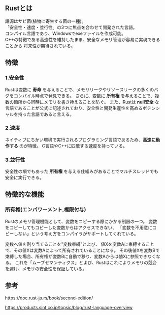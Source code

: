 ## Rustとは
語源はサビ菌(植物に寄生する菌の一種)。  
「安全性・速度・並行性」の3つに焦点を合わせて開発された言語。  
コンパイル言語であり、Windowsでexeファイルを作成可能。  
C++の特徴である高速性を維持したまま、安全なメモリ管理が容易に実現できることから
将来性が期待されている。

## 特徴
### 1.安全性
Rustは変数に **寿命** を与えることで、メモリリークやリソースリークの多くのバグをコンパイル時点で発見できる。
さらに、変数に **所有権** を与えることで、複数の箇所から同時にメモリを書き換えることを防ぐ。
また、Rustは **null安全** な言語であることが公式に記述されており、安全性と開発生産性を高めるポテンシャルを持った言語であると言える。

### 2.速度
ネイティブにちかい環境で実行されるプログラミング言語であるため、**高速に動作する** のが特徴。
C言語やC++に匹敵する速度を持っている。

### 3.並行性
安全性の項でもあった **所有権** を与える仕組みがあることでマルチスレッドでも安全に実行できる。

## 特徴的な機能
### 所有権(エンパワーメント,権限付与)
Rustのメモリ管理機能として、変数をコピーする際にかかる制限の一つ。
変数をコピーしてもコピーした変数からはアクセスできない、
「変数を不用意にコピーしない」という考え方をコンパイラがサポートしてくれている。

変数へ値を割り当てることを"変数束縛"とよび、
値Xを変数Aに束縛することで、その値Xは変数Aによって所有されていることになる。
その後値Xを変数Bで束縛した場合、所有権が変数Bに自動で移り、変数Aからは値Xに参照できなくなる。
これを「ムーブセマンティクス」とよび、Rustはこれによりメモリの競合を避け、メモリの安全性を保証している。

## 参考
https://doc.rust-jp.rs/book/second-edition/

https://products.sint.co.jp/topsic/blog/rust-language-overview
